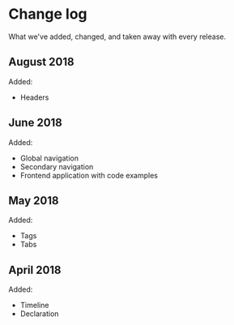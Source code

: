 # Change log

What we've added, changed, and taken away with every release.

## August 2018
Added:
- Headers

## June 2018
Added:
- Global navigation
- Secondary navigation
- Frontend application with code examples

## May 2018
Added:
- Tags
- Tabs

## April 2018
Added:
- Timeline
- Declaration
